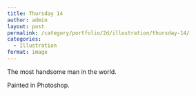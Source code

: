 ```yaml
---
title: Thursday 14
author: admin
layout: post
permalink: /category/portfolio/2d/illustration/thursday-14/
categories:
  - Illustration
format: image
---
```

The most handsome man in the world.

Painted in Photoshop.